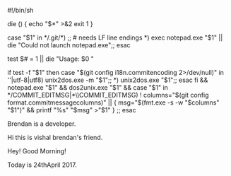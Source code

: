 #!/bin/sh

die () {
	echo "$*" >&2
	exit 1
}

case "$1" in
*/.git/*) ;; # needs LF line endings
*) exec notepad.exe "$1" || die "Could not launch notepad.exe";;
esac

test $# = 1 ||
die "Usage: $0 <file>"

if test -f "$1"
then
	case "$(git config i18n.commitencoding 2>/dev/null)" in
		''|utf-8|utf8) unix2dos.exe -m "$1";;
		*) unix2dos.exe "$1";;
	esac
fi &&
notepad.exe "$1" &&
dos2unix.exe "$1" &&
case "$1" in
*/COMMIT_EDITMSG|*\\COMMIT_EDITMSG)
	! columns="$(git config format.commitmessagecolumns)" || {
		msg="$(fmt.exe -s -w "$columns" "$1")" &&
		printf "%s" "$msg" >"$1"
	}
	;;
esac

Brendan is a developer.

Hi this is vishal brendan's friend.

Hey! Good Morning!

Today is 24thApril 2017.